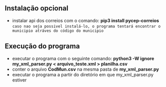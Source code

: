 ## Instalação opcional
- instalar api dos correios com o comando: **pip3 install pycep-correios** `caso nao seja possivel instalá-lo, o programa tentará encontrar o municipio atráves do código do municipio`

## Execução do programa
- executar o programa com o seguinte comando: **python3 -W ignore my_xml_parser.py < arquivo_teste.xml > planilha.csv**
- conter o arquivo **CodMun.csv** na mesma pasta de **my_xml_parser.py**
- executar o programa a partir do diretório em que my_xml_parser.py estiver

